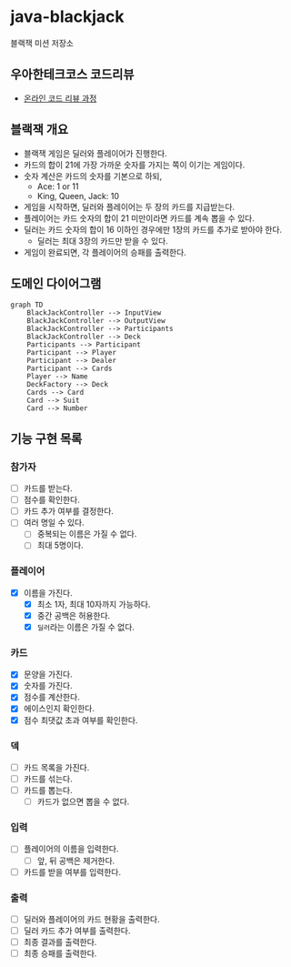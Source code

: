 # java-blackjack

블랙잭 미션 저장소

## 우아한테크코스 코드리뷰

- [온라인 코드 리뷰 과정](https://github.com/woowacourse/woowacourse-docs/blob/master/maincourse/README.md)

## 블랙잭 개요

- 블랙잭 게임은 딜러와 플레이어가 진행한다.
- 카드의 합이 21에 가장 가까운 숫자를 가지는 쪽이 이기는 게임이다.
- 숫자 계산은 카드의 숫자를 기본으로 하되,
  - Ace: 1 or 11
  - King, Queen, Jack: 10
- 게임을 시작하면, 딜러와 플레이어는 두 장의 카드를 지급받는다.
- 플레이어는 카드 숫자의 합이 21 미만이라면 카드를 계속 뽑을 수 있다.
- 딜러는 카드 숫자의 합이 16 이하인 경우에만 1장의 카드를 추가로 받아야 한다.
  - 딜러는 최대 3장의 카드만 받을 수 있다.
- 게임이 완료되면, 각 플레이어의 승패를 출력한다.

## 도메인 다이어그램

```mermaid
graph TD
    BlackJackController --> InputView
    BlackJackController --> OutputView
    BlackJackController --> Participants
    BlackJackController --> Deck
    Participants --> Participant
    Participant --> Player
    Participant --> Dealer
    Participant --> Cards
    Player --> Name
    DeckFactory --> Deck
    Cards --> Card
    Card --> Suit
    Card --> Number
```

## 기능 구현 목록

### 참가자

- [ ] 카드를 받는다.
- [ ] 점수를 확인한다.
- [ ] 카드 추가 여부를 결정한다.
- [ ] 여러 명일 수 있다.
  - [ ] 중복되는 이름은 가질 수 없다.
  - [ ] 최대 5명이다.

### 플레이어

- [x] 이름을 가진다.
  - [x] 최소 1자, 최대 10자까지 가능하다.
  - [x] 중간 공백은 허용한다.
  - [x] `딜러`라는 이름은 가질 수 없다.

### 카드

- [x] 문양을 가진다.
- [x] 숫자를 가진다.
- [x] 점수를 계산한다.
- [x] 에이스인지 확인한다.
- [x] 점수 최댓값 초과 여부를 확인한다.

### 덱

- [ ] 카드 목록을 가진다.
- [ ] 카드를 섞는다.
- [ ] 카드를 뽑는다.
  - [ ] 카드가 없으면 뽑을 수 없다.

### 입력

- [ ] 플레이어의 이름을 입력한다.
  - [ ] 앞, 뒤 공백은 제거한다.
- [ ] 카드를 받을 여부를 입력한다.

### 출력

- [ ] 딜러와 플레이어의 카드 현황을 출력한다.
- [ ] 딜러 카드 추가 여부를 출력한다.
- [ ] 최종 결과를 출력한다.
- [ ] 최종 승패를 출력한다.
